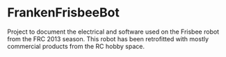 # FrankenFrisbeeBot
Project to document the electrical and software used on the Frisbee robot from the FRC 2013 season. This robot has been retrofitted with mostly commercial products from the RC hobby space.

